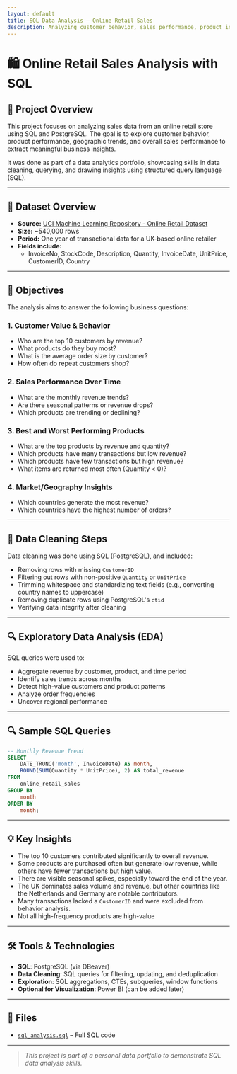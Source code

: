```yaml
---
layout: default
title: SQL Data Analysis – Online Retail Sales
description: Analyzing customer behavior, sales performance, product insights, and market trends using SQL.
---
```


# 🛍️ Online Retail Sales Analysis with SQL

## 📌 Project Overview

This project focuses on analyzing sales data from an online retail store using SQL and PostgreSQL. The goal is to explore customer behavior, product performance, geographic trends, and overall sales performance to extract meaningful business insights.

It was done as part of a data analytics portfolio, showcasing skills in data cleaning, querying, and drawing insights using structured query language (SQL).

---

## 🧾 Dataset Overview

- **Source:** [UCI Machine Learning Repository - Online Retail Dataset](https://archive.ics.uci.edu/ml/datasets/online+retail)
- **Size:** ~540,000 rows
- **Period:** One year of transactional data for a UK-based online retailer
- **Fields include:**
  - InvoiceNo, StockCode, Description, Quantity, InvoiceDate, UnitPrice, CustomerID, Country

---

## 🎯 Objectives

The analysis aims to answer the following business questions:

### 1. Customer Value & Behavior
- Who are the top 10 customers by revenue?
- What products do they buy most?
- What is the average order size by customer?
- How often do repeat customers shop?

### 2. Sales Performance Over Time
- What are the monthly revenue trends?
- Are there seasonal patterns or revenue drops?
- Which products are trending or declining?

### 3. Best and Worst Performing Products
- What are the top products by revenue and quantity?
- Which products have many transactions but low revenue?
- Which products have few transactions but high revenue?
- What items are returned most often (Quantity < 0)?

### 4. Market/Geography Insights
- Which countries generate the most revenue?
- Which countries have the highest number of orders?

---

## 🧹 Data Cleaning Steps

Data cleaning was done using SQL (PostgreSQL), and included:

- Removing rows with missing `CustomerID`
- Filtering out rows with non-positive `Quantity` or `UnitPrice`
- Trimming whitespace and standardizing text fields (e.g., converting country names to uppercase)
- Removing duplicate rows using PostgreSQL's `ctid`
- Verifying data integrity after cleaning

---

## 🔍 Exploratory Data Analysis (EDA)

SQL queries were used to:
- Aggregate revenue by customer, product, and time period
- Identify sales trends across months
- Detect high-value customers and product patterns
- Analyze order frequencies
- Uncover regional performance

---

## 🔍 Sample SQL Queries

```sql
-- Monthly Revenue Trend
SELECT 
    DATE_TRUNC('month', InvoiceDate) AS month,
    ROUND(SUM(Quantity * UnitPrice), 2) AS total_revenue
FROM 
    online_retail_sales
GROUP BY 
    month
ORDER BY 
    month;
```

 ---

## 💡 Key Insights

- The top 10 customers contributed significantly to overall revenue.
- Some products are purchased often but generate low revenue, while others have fewer transactions but high value.
- There are visible seasonal spikes, especially toward the end of the year.
- The UK dominates sales volume and revenue, but other countries like the Netherlands and Germany are notable contributors.
- Many transactions lacked a `CustomerID` and were excluded from behavior analysis.
- Not all high-frequency products are high-value

---

## 🛠 Tools & Technologies

- **SQL**: PostgreSQL (via DBeaver)
- **Data Cleaning**: SQL queries for filtering, updating, and deduplication
- **Exploration**: SQL aggregations, CTEs, subqueries, window functions
- **Optional for Visualization**: Power BI (can be added later)

---

## 📁 Files

- [`sql_analysis.sql`](./sql_analysis.sql) – Full SQL code 


---

> *This project is part of a personal data portfolio to demonstrate SQL data analysis skills.*
